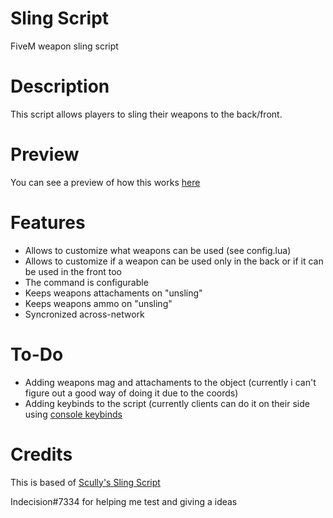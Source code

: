 # Sling Script
 FiveM weapon sling script

# Description

This script allows players to sling their weapons to the back/front.

# Preview

You can see a preview of how this works [here](https://youtu.be/HwekOJofxxg)

# Features

- Allows to customize what weapons can be used (see config.lua)
- Allows to customize if a weapon can be used only in the back or if it can be used in the front too
- The command is configurable
- Keeps weapons attachaments on "unsling"
- Keeps weapons ammo on "unsling"
- Syncronized across-network

# To-Do

- Adding weapons mag and attachaments to the object (currently i can't figure out a good way of doing it due to the coords)
- Adding keybinds to the script (currently clients can do it on their side using [console keybinds](https://cookbook.fivem.net/2020/01/06/using-the-new-console-key-bindings/)

# Credits
This is based of [Scully's Sling Script](https://forum.cfx.re/t/standalone-law-enforcement-sling/1365649)

Indecision#7334 for helping me test and giving a ideas
